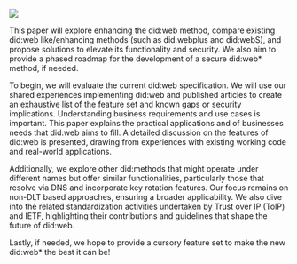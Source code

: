 ![](https://imgs.xkcd.com/comics/standards.png)


This paper will explore enhancing the did:web method, compare existing did:web like/enhancing methods (such as did:webplus and did:webS), and propose solutions to elevate its functionality and security. We also aim to provide a phased roadmap for the development of a secure did:web* method, if needed.


To begin, we will evaluate the current did:web specification. We will use our shared experiences implementing did:web and published articles to create an exhaustive list of the feature set and known gaps or security implications. Understanding business requirements and use cases is important. This paper explains the practical applications and  of businesses needs that did:web aims to fill. A detailed discussion on the features of did:web is presented, drawing from experiences with existing working code and real-world applications.


Additionally, we explore other did:methods that might operate under different names but offer similar functionalities, particularly those that resolve via DNS and incorporate key rotation features. Our focus remains on non-DLT based approaches, ensuring a broader applicability. We also dive into the related standardization activities undertaken by Trust over IP (ToIP) and IETF, highlighting their contributions and guidelines that shape the future of did:web.


Lastly, if needed, we hope to provide a cursory feature set to make the new did:web* the best it can be!
